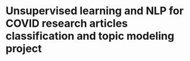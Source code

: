 # Unsupervised learning and NLP for COVID research articles classification and topic modeling project
